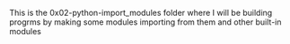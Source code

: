 This is the 0x02-python-import_modules folder where I will be building progrms by making some modules importing from them and other built-in modules
